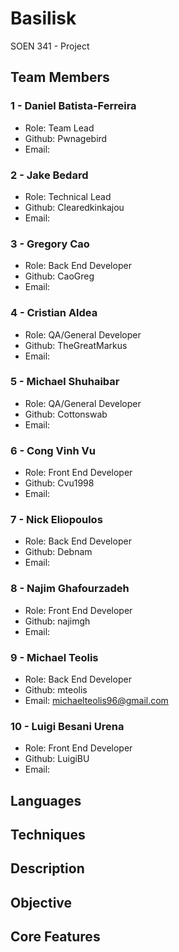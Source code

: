 # Basilisk
SOEN 341 - Project


## Team Members
### 1 - Daniel Batista-Ferreira
* Role: Team Lead
* Github: Pwnagebird
* Email: 
### 2 - Jake Bedard
* Role: Technical Lead
* Github: Clearedkinkajou
* Email:  
### 3 - Gregory Cao
* Role: Back End Developer
* Github: CaoGreg
* Email: 
### 4 - Cristian Aldea
* Role: QA/General Developer
* Github: TheGreatMarkus
* Email: 
### 5 - Michael Shuhaibar
* Role: QA/General Developer
* Github: Cottonswab
* Email: 
### 6 - Cong Vinh Vu
* Role: Front End Developer
* Github: Cvu1998
* Email: 
### 7 - Nick Eliopoulos
* Role: Back End Developer
* Github: Debnam
* Email: 
### 8 - Najim Ghafourzadeh
* Role: Front End Developer
* Github: najimgh
* Email: 
### 9 - Michael Teolis
* Role: Back End Developer
* Github: mteolis
* Email: michaelteolis96@gmail.com
### 10 - Luigi Besani Urena
* Role: Front End Developer 
* Github: LuigiBU
* Email: 

## Languages

## Techniques

## Description

## Objective

## Core Features


